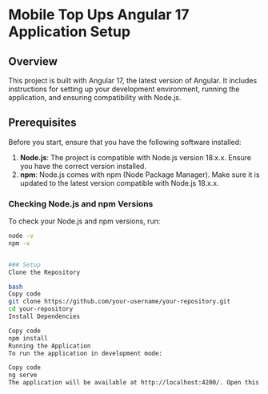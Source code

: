 
# Mobile Top Ups Angular 17 Application Setup

## Overview

This project is built with Angular 17, the latest version of Angular. It includes instructions for setting up your development environment, running the application, and ensuring compatibility with Node.js.

## Prerequisites

Before you start, ensure that you have the following software installed:

1. **Node.js**: The project is compatible with Node.js version 18.x.x. Ensure you have the correct version installed.
2. **npm**: Node.js comes with npm (Node Package Manager). Make sure it is updated to the latest version compatible with Node.js 18.x.x.

### Checking Node.js and npm Versions

To check your Node.js and npm versions, run:

```bash
node -v
npm -v


### Setup
Clone the Repository

bash
Copy code
git clone https://github.com/your-username/your-repository.git
cd your-repository
Install Dependencies

Copy code
npm install
Running the Application
To run the application in development mode:

Copy code
ng serve
The application will be available at http://localhost:4200/. Open this URL in your browser to see the application in action.